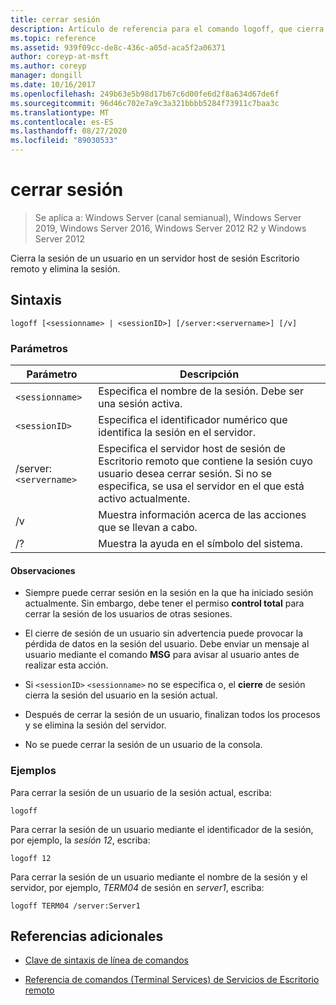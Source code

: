 ```yaml
---
title: cerrar sesión
description: Artículo de referencia para el comando logoff, que cierra la sesión de un usuario en un servidor host de sesión Escritorio remoto y elimina la sesión.
ms.topic: reference
ms.assetid: 939f09cc-de8c-436c-a05d-aca5f2a06371
author: coreyp-at-msft
ms.author: coreyp
manager: dongill
ms.date: 10/16/2017
ms.openlocfilehash: 249b63e5b98d17b67c6d00fe6d2f8a634d67de6f
ms.sourcegitcommit: 96d46c702e7a9c3a321bbbb5284f73911c7baa3c
ms.translationtype: MT
ms.contentlocale: es-ES
ms.lasthandoff: 08/27/2020
ms.locfileid: "89030533"
---
```

# <a name="logoff"></a>cerrar sesión

> Se aplica a: Windows Server (canal semianual), Windows Server 2019, Windows Server 2016, Windows Server 2012 R2 y Windows Server 2012

Cierra la sesión de un usuario en un servidor host de sesión Escritorio remoto y elimina la sesión.

## <a name="syntax"></a>Sintaxis
```
logoff [<sessionname> | <sessionID>] [/server:<servername>] [/v]
```

### <a name="parameters"></a>Parámetros

| Parámetro | Descripción |
| --------- | ----------- |
| `<sessionname>` | Especifica el nombre de la sesión. Debe ser una sesión activa.|
| `<sessionID>` | Especifica el identificador numérico que identifica la sesión en el servidor. |
| /server:`<servername>` | Especifica el servidor host de sesión de Escritorio remoto que contiene la sesión cuyo usuario desea cerrar sesión. Si no se especifica, se usa el servidor en el que está activo actualmente. |
| /v | Muestra información acerca de las acciones que se llevan a cabo. |
| /? | Muestra la ayuda en el símbolo del sistema. |

#### <a name="remarks"></a>Observaciones

- Siempre puede cerrar sesión en la sesión en la que ha iniciado sesión actualmente. Sin embargo, debe tener el permiso **control total** para cerrar la sesión de los usuarios de otras sesiones.

- El cierre de sesión de un usuario sin advertencia puede provocar la pérdida de datos en la sesión del usuario. Debe enviar un mensaje al usuario mediante el comando **MSG** para avisar al usuario antes de realizar esta acción.

- Si `<sessionID>` `<sessionname>` no se especifica o, el **cierre** de sesión cierra la sesión del usuario en la sesión actual.

- Después de cerrar la sesión de un usuario, finalizan todos los procesos y se elimina la sesión del servidor.

- No se puede cerrar la sesión de un usuario de la consola.

### <a name="examples"></a>Ejemplos

Para cerrar la sesión de un usuario de la sesión actual, escriba:

```
logoff
```

Para cerrar la sesión de un usuario mediante el identificador de la sesión, por ejemplo, la *sesión 12*, escriba:

```
logoff 12
```

Para cerrar la sesión de un usuario mediante el nombre de la sesión y el servidor, por ejemplo, *TERM04* de sesión en *server1*, escriba:

```
logoff TERM04 /server:Server1
```

## <a name="additional-references"></a>Referencias adicionales

- [Clave de sintaxis de línea de comandos](command-line-syntax-key.md)

- [Referencia de comandos (Terminal Services) de Servicios de Escritorio remoto](remote-desktop-services-terminal-services-command-reference.md)
